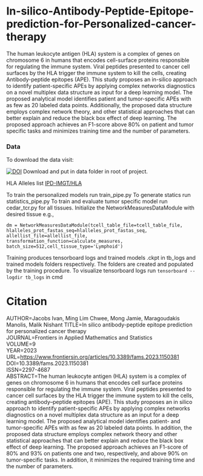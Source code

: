 # In-silico-Antibody-Peptide-Epitope-prediction-for-Personalized-cancer-therapy
The human leukocyte antigen (HLA) system is a complex of genes on chromosome 6 in humans that encodes cell-surface proteins responsible for regulating the immune system. Viral peptides presented to cancer cell surfaces by the HLA trigger the immune system to kill the cells, creating Antibody-peptide epitopes (APE). This study proposes an in-silico approach to identify patient-specific APEs by applying complex networks diagnostics on a novel multiplex data structure as input for a deep learning model. The proposed analytical model identifies patient and tumor-specific APEs with as few as 20 labeled data points. Additionally, the proposed data structure employs complex network theory, and other statistical approaches that can better explain and reduce the black box effect of deep learning. The proposed approach achieves an F1-score above 80% on patient and tumor specific tasks and minimizes training time and the number of parameters.


### Data
To download the data visit:

[![DOI](https://zenodo.org/badge/DOI/10.5281/zenodo.7652206.svg)](https://doi.org/10.5281/zenodo.7652206)
Download and put in data folder in root of project.

HLA Alleles list [IPD-IMGT/HLA](https://www.ebi.ac.uk/ipd/imgt/hla/download/)


To train the personalized models run train_pipe.py
To generate statics run statistics_pipe.py
To train and evaluate tumor specific model run cedar_tcr.py for all tissues. Initialize the NetworkMeasuresDataModule with desired tissue e.g.,

`dm = NetworkMeasuresDataModule(tcell_table_file=tcell_table_file, 
                                hlalleles_prot_fastas_seq=hlalleles_prot_fastas_seq,
                                allellist_file=allellist_file, 
                                transformation_function=calculate_measures,
                                batch_size=512,cell_tissue_type='Lymphoid') `

Training produces tensorboard logs and trained models .ckpt in tb_logs and trained models folders respectively.
The folders are created and populated by the training procedure.
To visualize tensorboard logs run `tensorboard --logdir tb_logs` in cmd
# Citation
AUTHOR=Jacobs Ivan, Ming Lim Chwee, Mong Jamie, Maragoudakis Manolis, Malik Nishant
TITLE=In silico antibody-peptide epitope prediction for personalized cancer therapy  
JOURNAL=Frontiers in Applied Mathematics and Statistics     
VOLUME=9      
YEAR=2023   
URL=https://www.frontiersin.org/articles/10.3389/fams.2023.1150381     
DOI=10.3389/fams.2023.1150381    
ISSN=2297-4687   
ABSTRACT=The human leukocyte antigen (HLA) system is a complex of genes on chromosome 6 in humans that encodes cell surface proteins responsible for regulating the immune system. Viral peptides presented to cancer cell surfaces by the HLA trigger the immune system to kill the cells, creating antibody–peptide epitopes (APE). This study proposes an in silico approach to identify patient-specific APEs by applying complex networks diagnostics on a novel multiplex data structure as an input for a deep learning model. The proposed analytical model identifies patient- and tumor-specific APEs with as few as 20 labeled data points. In addition, the proposed data structure employs complex network theory and other statistical approaches that can better explain and reduce the black box effect of deep learning. The proposed approach achieves an F1-score of 80% and 93% on patients one and two, respectively, and above 90% on tumor-specific tasks. In addition, it minimizes the required training time and the number of parameters.
